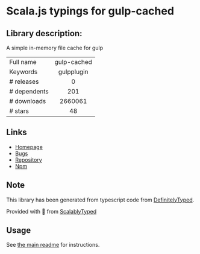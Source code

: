 
# Scala.js typings for gulp-cached


## Library description:
A simple in-memory file cache for gulp

|                    |                 |
| ------------------ | :-------------: |
| Full name          | gulp-cached |
| Keywords           | gulpplugin |
| # releases         | 0 |
| # dependents       | 201 |
| # downloads        | 2660061 |
| # stars            | 48 |

## Links
- [Homepage](http://github.com/contra/gulp-cached)
- [Bugs](https://github.com/contra/gulp-cached/issues)
- [Repository](https://github.com/contra/gulp-cached)
- [Npm](https://www.npmjs.com/package/gulp-cached)
    


## Note
This library has been generated from typescript code from [DefinitelyTyped](https://definitelytyped.org).

Provided with :purple_heart: from [ScalablyTyped](https://github.com/oyvindberg/ScalablyTyped)

## Usage
See [the main readme](../../readme.md) for instructions.


